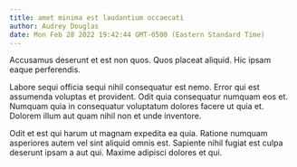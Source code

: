 ```yaml
---
title: amet minima est laudantium occaecati
author: Audrey Douglas
date: Mon Feb 28 2022 19:42:44 GMT-0500 (Eastern Standard Time)
---
```

Accusamus deserunt et est non quos. Quos placeat aliquid. Hic ipsam eaque perferendis.

 Labore sequi officia sequi nihil consequatur est nemo. Error qui est assumenda voluptas et provident. Odit quia consequatur numquam eos et. Numquam quia in consequatur voluptatum dolores facere ut quia et. Dolorem illum aut quam nihil non et unde inventore.

 Odit et est qui harum ut magnam expedita ea quia. Ratione numquam asperiores autem vel sint aliquid omnis est. Sapiente nihil fugiat est culpa deserunt ipsam a aut qui. Maxime adipisci dolores et qui.